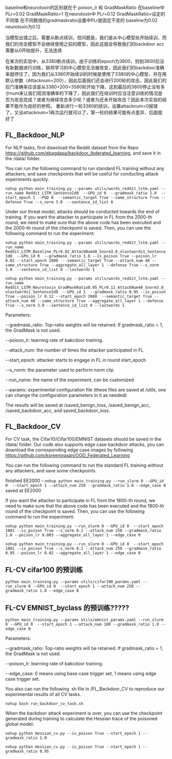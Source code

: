 

baseline和neurotoxin的区别就在于 poison_lr 和 GradMaskRatio
在baseline中 PLr=0.02   GradMaskRatio=1
在neurotoxin中 PLr=0.12   GradMaskRatio=设定的不同值
在不同数值的gradmaskratio设置中PLr是固定不变的 baseline为0.02 neurotoxin为0.12

当模型出错之后，需要从断点续训，但问题是，我们是从中心模型处开始续训，而我们的攻击模型不会继续使用之前的模型，因此这就会导致我们的backdoor acc需要从0开始提升，无法连续

在某次的实验中，从3380断点续训，由于训练的epoch为3800，则到3800后没有新数据进行训练，联邦学习的中心模型无法被改变，因此我们的backdoor准确率就停住了，因为我们从3380开始续训的时候是使用了3380的中心模型，并在用默认参数（Attacknum=200），因此后面我们还会进行200轮的攻击，因此我们的后门准确率应该是从3380+200=3580轮开始下降，这到最后的3800停止没有多少num来让我们观测准确率的下降了，因此我们在续训时应当注意训练的情况是否为攻击完成？或者为继续攻击多少轮？或者为还未开始攻击？因此本次实验的结果不能作为良好的参照。
重新进行一轮3380的续训，设置attacknum=0报错了，又设attacknum=1再次运行就可以了，第一轮的结果可能有点差异，后面就好了

## FL_Backdoor_NLP

For NLP tasks, first download the Reddit dataset from the Repo https://github.com/ebagdasa/backdoor_federated_learning, and save it in the /data/ folder.

You can run the following command to run standard FL training without any attackers, and save checkpoints that will be useful for conducting attack experiments quickly.

`nohup python main_training.py --params utils/words_reddit_lstm.yaml --run_name Reddit_LSTM_SentenceId0  --GPU_id 0  --gradmask_ratio 1.0  --start_epoch 1 --PGD 0  --semantic_target True --same_structure True --defense True --s_norm 3.0  --sentence_id_list 0 `

Under our threat model, attacks should be conducted towards the end of training. If you want the attacker to participate in FL from the 2000-th round, we need to make sure that the above code has been executed and the 2000-th round of the checkpoint is saved.
Then, you can use the following command to run the experiment:

`nohup python main_training.py --params utils/words_reddit_lstm.yaml --run_name Reddit_LSTM_Baseline_PLr0.02_AttackNum40_Snorm3.0_nlastwords1_SentenceId0  --GPU_id 0  --gradmask_ratio 1.0 --is_poison True --poison_lr 0.02 --start_epoch 2000  --semantic_target True --attack_num 40 --same_structure True --aggregate_all_layer 1 --defense True --s_norm 3.0  --sentence_id_list 0 --lastwords 1 `

`nohup python main_training.py --params utils/words_reddit_lstm.yaml --run_name Reddit_LSTM_Neurotoxin_GradMaskRatio0.95_PLr0.12_AttackNum40_Snorm3.0_nlastwords1_SentenceId0  --GPU_id 1  --gradmask_ratio 0.95 --is_poison True --poison_lr 0.12 --start_epoch 2000  --semantic_target True --attack_num 40 --same_structure True --aggregate_all_layer 1 --defense True --s_norm 3.0 --sentence_id_list 0 --lastwords 1 `

Parameters:

--gradmask_ratio: Top-ratio weights will be retained. If gradmask_ratio = 1, the GradMask is not used.

--poison_lr: learning rate of bakcdoor training.

--attack_num: the number of times the attacker participated in FL

--start_epoch: attacker starts to engage in FL in round start_epoch

--s_norm: the parameter used to perform norm clip

--run_name: the name of the experiment, can be customized

--params: experimental configuration file (these files are saved at /utils, one can change the configuration parameters in it as needed)


The results will be saved at /saved_benign_loss, /saved_benign_acc, /saved_backdoor_acc, and saved_backdoor_loss.

## FL_Backdoor_CV

For CV task, the Cifar10/Cifar100/EMNIST datasets should be saved in the /data/ folder.
Our code also supports edge case backdoor attacks, you can download the corresponding edge case images by following https://github.com/ksreenivasan/OOD_Federated_Learning

You can run the following command to run the standard FL training without any attackers, and save some checkpoints.

finished EE2000 - `nohup python main_training.py --run_slurm 0 --GPU_id 0  --start_epoch 1 --attack_num 250 --gradmask_ratio 1.0 --edge_case 0`
saved at EE2000



If you want the attacker to participate in FL from the 1800-th round, we need to make sure that the above code has been executed and the 1800-th round of the checkpoint is saved.
Then, you can use the following command to run the experiment:

`nohup python main_training.py --run_slurm 0 --GPU_id 0  --start_epoch 1801 --is_poison True --s_norm 0.2 --attack_num 250 --gradmask_ratio 1.0 --poison_lr 0.003 --aggregate_all_layer 1 --edge_case 0`

`nohup python main_training.py --run_slurm 0 --GPU_id 0  --start_epoch 1801 --is_poison True --s_norm 0.2 --attack_num 250 --gradmask_ratio 0.95 --poison_lr 0.02 --aggregate_all_layer 1 --edge_case 0`


## FL-CV cifar100 的预训练

`python main_training.py --params utils/cifar100_params.yaml --run_slurm 0 --GPU_id 0  --start_epoch 1 --attack_num 250 --gradmask_ratio 1.0 --edge_case 0`

## FL-CV EMNIST_byclass 的预训练?????

`python main_training.py --params utils/emnist_params.yaml --run_slurm 0 --GPU_id 0  --start_epoch 1 --attack_num 100 --gradmask_ratio 1.0 --edge_case 0`

Parameters:

--gradmask_ratio: Top-ratio weights will be retained. If gradmask_ratio = 1, the GradMask is not used.

--poison_lr: learning rate of bakcdoor training.

--edge_case: 0 means using base case trigger set, 1 means using edge case trigger set.


You also can run the following .sh file in /FL_Backdoor_CV to reproduce our experimental results of all CV tasks.

`nohup bash run_backdoor_cv_task.sh`

When the backdoor attack experiment is over, you can use the checkpoint generated during training to calculate the Hessian trace of the poisoned global model:

`nohup python Hessian_cv.py --is_poison True --start_epoch 1 --gradmask_ratio 1.0`

`nohup python Hessian_cv.py --is_poison True --start_epoch 1 --gradmask_ratio 0.95`


